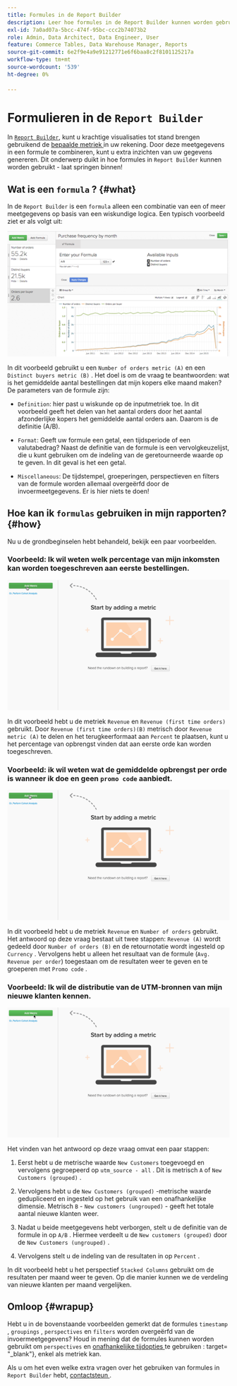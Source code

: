 ```yaml
---
title: Formules in de Report Builder
description: Leer hoe formules in de Report Builder kunnen worden gebruikt.
exl-id: 7a0ad07a-5bcc-474f-95bc-ccc2b74073b2
role: Admin, Data Architect, Data Engineer, User
feature: Commerce Tables, Data Warehouse Manager, Reports
source-git-commit: 6e2f9e4a9e91212771e6f6baa8c2f8101125217a
workflow-type: tm+mt
source-wordcount: '539'
ht-degree: 0%

---
```


# Formulieren in de `Report Builder`

In [`Report Builder`](../../tutorials/using-visual-report-builder.md), kunt u krachtige visualisaties tot stand brengen gebruikend de [ bepaalde metriek ](../../data-user/reports/ess-manage-data-metrics.md) in uw rekening. Door deze meetgegevens in een formule te combineren, kunt u extra inzichten van uw gegevens genereren. Dit onderwerp duikt in hoe formules in `Report Builder` kunnen worden gebruikt - laat springen binnen!

## Wat is een `formula` ? {#what}

In de `Report Builder` is een `formula` alleen een combinatie van een of meer meetgegevens op basis van een wiskundige logica. Een typisch voorbeeld ziet er als volgt uit:

![](../../assets/formula-example.png)

In dit voorbeeld gebruikt u een `Number of orders metric (A)` en een `Distinct buyers metric (B)` . Het doel is om de vraag te beantwoorden: wat is het gemiddelde aantal bestellingen dat mijn kopers elke maand maken? De parameters van de formule zijn:

* `Definition`: hier past u wiskunde op de inputmetriek toe. In dit voorbeeld geeft het delen van het aantal orders door het aantal afzonderlijke kopers het gemiddelde aantal orders aan. Daarom is de definitie (A/B).

* `Format`: Geeft uw formule een getal, een tijdsperiode of een valutabedrag? Naast de definitie van de formule is een vervolgkeuzelijst, die u kunt gebruiken om de indeling van de geretourneerde waarde op te geven. In dit geval is het een getal.

* `Miscellaneous`: De tijdstempel, groeperingen, perspectieven en filters van de formule worden allemaal overgeërfd door de invoermeetgegevens. Er is hier niets te doen!

## Hoe kan ik `formulas` gebruiken in mijn rapporten? {#how}

Nu u de grondbeginselen hebt behandeld, bekijk een paar voorbeelden.

### Voorbeeld: Ik wil weten welk percentage van mijn inkomsten kan worden toegeschreven aan eerste bestellingen.

![ Gebruikend formules om het percentage van opbrengst te vinden die aan eerste-tijdorden wordt toegewezen ](../../assets/first_time_orders.gif)

In dit voorbeeld hebt u de metriek `Revenue` en `Revenue (first time orders)` gebruikt. Door `Revenue (first time orders)(B)` metrisch door `Revenue metric (A)` te delen en het terugkeerformaat aan `Percent` te plaatsen, kunt u het percentage van opbrengst vinden dat aan eerste orde kan worden toegeschreven.

### Voorbeeld: ik wil weten wat de gemiddelde opbrengst per orde is wanneer ik doe en geen `promo code` aanbiedt.

![ Gebruikend formules om de gemiddelde opbrengst per orde met en zonder promotiecodes te vinden ](../../assets/promo_code.gif)

In dit voorbeeld hebt u de metriek `Revenue` en `Number of orders` gebruikt. Het antwoord op deze vraag bestaat uit twee stappen: `Revenue (A)` wordt gedeeld door `Number of orders (B)` en de retournotatie wordt ingesteld op `Currency` . Vervolgens hebt u alleen het resultaat van de formule (`Avg. Revenue per order`) toegestaan om de resultaten weer te geven en te groeperen met `Promo code` .

### Voorbeeld: Ik wil de distributie van de UTM-bronnen van mijn nieuwe klanten kennen.

![ Gebruikend formules om de distributie van de bronnen van UTM van nieuwe klanten te vinden ](../../assets/distro.gif)

Het vinden van het antwoord op deze vraag omvat een paar stappen:

1. Eerst hebt u de metrische waarde `New Customers` toegevoegd en vervolgens gegroepeerd op `utm_source - all` . Dit is metrisch `A` of `New Customers (grouped)` .

1. Vervolgens hebt u de `New Customers (grouped)` -metrische waarde gedupliceerd en ingesteld op het gebruik van een onafhankelijke dimensie. Metrisch `B` - `New customers (ungrouped)` - geeft het totale aantal nieuwe klanten weer.

1. Nadat u beide meetgegevens hebt verborgen, stelt u de definitie van de formule in op `A/B` . Hiermee verdeelt u de `New customers (grouped)` door de `New Customers (ungrouped)` .

1. Vervolgens stelt u de indeling van de resultaten in op `Percent` .

In dit voorbeeld hebt u het perspectief `Stacked Columns` gebruikt om de resultaten per maand weer te geven. Op die manier kunnen we de verdeling van nieuwe klanten per maand vergelijken.

## Omloop {#wrapup}

Hebt u in de bovenstaande voorbeelden gemerkt dat de formules `timestamp` , `groupings` , `perspectives` en `filters` worden overgeërfd van de invoermeetgegevens? Houd in mening dat de formules kunnen worden gebruikt om `perspectives` en [ onafhankelijke tijdopties ](../../tutorials/time-options-visual-rpt-bldr.md) te gebruiken : target= &quot;_blank&quot;}, enkel als metriek kan.

Als u om het even welke extra vragen over het gebruiken van formules in `Report Builder` hebt, [ contactsteun ](https://experienceleague.adobe.com/docs/commerce-knowledge-base/kb/troubleshooting/miscellaneous/mbi-service-policies.html).
